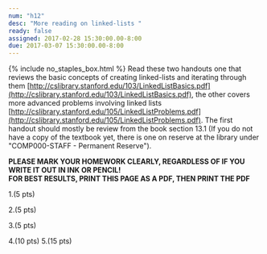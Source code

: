 ```yaml
---
num: "h12"
desc: "More reading on linked-lists "
ready: false
assigned: 2017-02-28 15:30:00.00-8:00
due: 2017-03-07 15:30:00.00-8:00
---
```

{% include no_staples_box.html %}
Read these two handouts one that reviews the basic concepts of creating linked-lists and iterating through them [http://cslibrary.stanford.edu/103/LinkedListBasics.pdf](http://cslibrary.stanford.edu/103/LinkedListBasics.pdf), the other covers more advanced problems involving linked lists [http://cslibrary.stanford.edu/105/LinkedListProblems.pdf](http://cslibrary.stanford.edu/105/LinkedListProblems.pdf). The first handout should mostly be review from the book section 13.1 (If you do not have a copy of the textbook yet, there is one on reserve at the library under "COMP000-STAFF - Permanent Reserve"). 

<b>PLEASE MARK YOUR HOMEWORK CLEARLY, REGARDLESS OF IF YOU WRITE IT OUT IN INK OR PENCIL!<br/>
FOR BEST RESULTS, PRINT THIS PAGE AS A PDF, THEN PRINT THE PDF</b>

1.(5 pts) 

2.(5 pts) 

3.(5 pts) 

4.(10 pts) 
5.(15 pts) 

